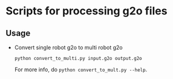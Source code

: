 # Scripts for processing g2o files

## Usage
- Convert single robot g2o to multi robot g2o

  `python convert_to_multi.py input.g2o output.g2o`

  For more info, do `python convert_to_mult.py --help`.